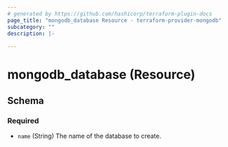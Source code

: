 ```yaml
---
# generated by https://github.com/hashicorp/terraform-plugin-docs
page_title: "mongodb_database Resource - terraform-provider-mongodb"
subcategory: ""
description: |-
  
---
```


# mongodb_database (Resource)





<!-- schema generated by tfplugindocs -->
## Schema

### Required

- `name` (String) The name of the database to create.
